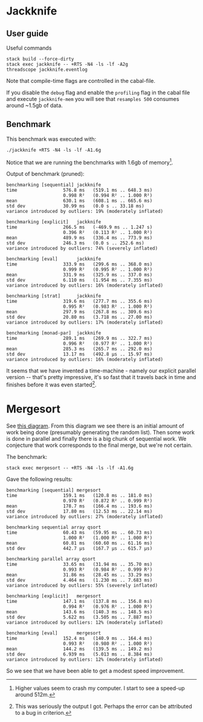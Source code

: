 <!--
You can generate a nice pdf with pandoc:

    pandoc README.md -o report.pdf {double-dash}latex-engine=xelatex

Substitute {double-dash} for an actual double-dash. You can't
have double-dashes in an html comment, that's why I've written it like this.
-->

Jackknife
=========

User guide
----------
Useful commands

    stack build --force-dirty
    stack exec jackknife -- +RTS -N4 -ls -lf -A2g
    threadscope jackknife.eventlog

Note that compile-time flags are controlled in the cabal-file.

If you disable the `debug` flag and enable the `profiling` flag in the
cabal file and execute `jackknife-mem` you will see that `resamples 500`
consumes around ~1.5gb of data.

Benchmark
---------
This benchmark was executed with:

    ./jackknife +RTS -N4 -ls -lf -A1.6g

Notice that we are running the benchmarks with 1.6gb of memory[^1].

Output of benchmark (pruned):

    benchmarking [sequential] jackknife
    time                 576.8 ms   (519.1 ms .. 648.3 ms)
                         0.998 R²   (0.994 R² .. 1.000 R²)
    mean                 630.1 ms   (608.1 ms .. 665.6 ms)
    std dev              30.99 ms   (0.0 s .. 33.18 ms)
    variance introduced by outliers: 19% (moderately inflated)

    benchmarking [explicit]   jackknife
    time                 266.5 ms   (-469.9 ms .. 1.247 s)
                         0.396 R²   (0.113 R² .. 1.000 R²)
    mean                 489.9 ms   (336.4 ms .. 773.9 ms)
    std dev              246.3 ms   (0.0 s .. 252.6 ms)
    variance introduced by outliers: 74% (severely inflated)

    benchmarking [eval]       jackknife
    time                 333.9 ms   (299.6 ms .. 368.0 ms)
                         0.999 R²   (0.995 R² .. 1.000 R²)
    mean                 331.9 ms   (325.9 ms .. 337.0 ms)
    std dev              6.110 ms   (1.954 ms .. 7.355 ms)
    variance introduced by outliers: 16% (moderately inflated)

    benchmarking [strat]      jackknife
    time                 319.6 ms   (277.7 ms .. 355.6 ms)
                         0.995 R²   (0.983 R² .. 1.000 R²)
    mean                 297.9 ms   (267.8 ms .. 309.6 ms)
    std dev              20.80 ms   (3.718 ms .. 27.00 ms)
    variance introduced by outliers: 17% (moderately inflated)

    benchmarking [monad-par]  jackknife
    time                 289.1 ms   (269.9 ms .. 322.7 ms)
                         0.996 R²   (0.977 R² .. 1.000 R²)
    mean                 285.3 ms   (265.7 ms .. 292.0 ms)
    std dev              13.17 ms   (492.8 μs .. 15.97 ms)
    variance introduced by outliers: 16% (moderately inflated)

It seems that we have invented a time-machine - namely our explicit parallel
version -- that's pretty impressive, it's so fast that it travels back in time
and finishes before it was even started[^2].

[^1]: Higher values seem to crash my computer. I start to see a speed-up
      around 512m.
[^2]: This was seriously the output I got. Perhaps the error can be attributed
      to a bug in criterion.

Mergesort
=========

See [this diagram](assets/mergesort.png). From this diagram we see there is an
initial amount of work being done (presumably generating the random list). Then
some work is done in parallel and finally there is a big chunk of sequential
work. We conjecture that work corresponds to the final merge,
but we're not certain.

The benchmark:

    stack exec mergesort -- +RTS -N4 -ls -lf -A1.6g

Gave the following results:

    benchmarking [sequential] mergesort
    time                 159.1 ms   (120.8 ms .. 181.0 ms)
                         0.970 R²   (0.872 R² .. 0.999 R²)
    mean                 178.7 ms   (166.4 ms .. 193.6 ms)
    std dev              17.80 ms   (12.53 ms .. 22.14 ms)
    variance introduced by outliers: 27% (moderately inflated)

    benchmarking sequential array qsort
    time                 60.43 ms   (59.95 ms .. 60.73 ms)
                         1.000 R²   (1.000 R² .. 1.000 R²)
    mean                 60.81 ms   (60.60 ms .. 61.16 ms)
    std dev              442.7 μs   (167.7 μs .. 615.7 μs)

    benchmarking parallel array qsort
    time                 33.65 ms   (31.94 ms .. 35.70 ms)
                         0.993 R²   (0.984 R² .. 0.999 R²)
    mean                 31.86 ms   (28.45 ms .. 33.29 ms)
    std dev              4.464 ms   (1.230 ms .. 7.683 ms)
    variance introduced by outliers: 55% (severely inflated)

    benchmarking [explicit]   mergesort
    time                 147.1 ms   (137.8 ms .. 156.8 ms)
                         0.994 R²   (0.976 R² .. 1.000 R²)
    mean                 143.6 ms   (140.3 ms .. 148.5 ms)
    std dev              5.622 ms   (3.505 ms .. 7.887 ms)
    variance introduced by outliers: 12% (moderately inflated)

    benchmarking [eval]       mergesort
    time                 152.4 ms   (140.9 ms .. 164.4 ms)
                         0.993 R²   (0.980 R² .. 1.000 R²)
    mean                 144.2 ms   (139.5 ms .. 149.2 ms)
    std dev              6.939 ms   (5.013 ms .. 8.384 ms)
    variance introduced by outliers: 12% (moderately inflated)

So we see that we have been able to get a modest speed improvement.
